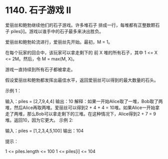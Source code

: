 # 1140. 石子游戏 II

爱丽丝和鲍勃继续他们的石子游戏。许多堆石子 排成一行，每堆都有正整数颗石子 piles[i]。游戏以谁手中的石子最多来决出胜负。

爱丽丝和鲍勃轮流进行，爱丽丝先开始。最初，M = 1。

在每个玩家的回合中，该玩家可以拿走剩下的 前 X 堆的所有石子，其中 1 <= X <= 2M。然后，令 M = max(M, X)。

游戏一直持续到所有石子都被拿走。

假设爱丽丝和鲍勃都发挥出最佳水平，返回爱丽丝可以得到的最大数量的石头。

 

示例 1：

输入：piles = [2,7,9,4,4]
输出：10
解释：如果一开始Alice取了一堆，Bob取了两堆，然后Alice再取两堆。爱丽丝可以得到2 + 4 + 4 = 10堆。如果Alice一开始拿走了两堆，那么Bob可以拿走剩下的三堆。在这种情况下，Alice得到2 + 7 = 9堆。返回10，因为它更大。
示例 2:

输入：piles = [1,2,3,4,5,100]
输出：104
 

提示：

1 <= piles.length <= 100
1 <= piles[i] <= 104